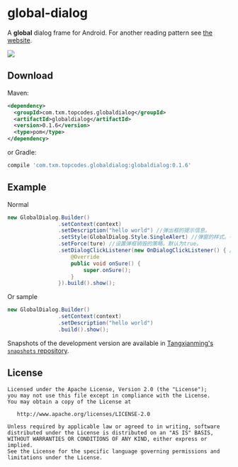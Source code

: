 global-dialog
======

A **global** dialog frame for Android. For another reading pattern see [the website][1].

![](http://upload-images.jianshu.io/upload_images/2109293-dec5ac150c17ff3e.gif?imageMogr2/auto-orient/strip)

Download
--------

Maven:
```xml
<dependency>
  <groupId>com.txm.topcodes.globaldialog</groupId>
  <artifactId>globaldialog</artifactId>
  <version>0.1.6</version>
  <type>pom</type>
</dependency>
```
or Gradle:
```groovy
compile 'com.txm.topcodes.globaldialog:globaldialog:0.1.6'
```

Example
--------
Normal
```java
new GlobalDialog.Builder()
                .setContext(context) 
                .setDescription("hello world") //弹出框的提示信息。
                .setStyle(GlobalDialog.Style.SingleAlert) //弹窗的样式。有DoubleAlert、SingleAlert两种，默认为后者。
                .setForce(ture) //设置弹框销毁的策略。默认为true。
                .setDialogClickListener(new OnDialogClickListener() { //设置回调，也可以不设置。
                    @Override
                    public void onSure() {
                        super.onSure();
                    }
                }).build().show();
```
Or sample
```java
new GlobalDialog.Builder()
                .setContext(context) 
                .setDescription("hello world") 
                .build().show();
```
Snapshots of the development version are available in [Tangxianming's `snapshots` repository][snap].

License
-------

    Licensed under the Apache License, Version 2.0 (the "License");
    you may not use this file except in compliance with the License.
    You may obtain a copy of the License at

       http://www.apache.org/licenses/LICENSE-2.0

    Unless required by applicable law or agreed to in writing, software
    distributed under the License is distributed on an "AS IS" BASIS,
    WITHOUT WARRANTIES OR CONDITIONS OF ANY KIND, either express or implied.
    See the License for the specific language governing permissions and
    limitations under the License.


 [1]: http://www.jianshu.com/p/d0f3e9705860
 [snap]: https://dl.bintray.com/kimball/maven/

